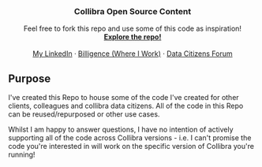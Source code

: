 <br />
<div align="center">
  <h3 align="center">Collibra Open Source Content</h3>

  <p align="center">
    Feel free to fork this repo and use some of this code as inspiration!
    <br />
    <a href="https://github.com/alvinuseree/Collibra-Open-Source-Content"><strong>Explore the repo!</strong></a>
    <br />
    <br />
    <a href="https://www.linkedin.com/in/alvinuseree/">My LinkedIn</a>
    ·
    <a href="https://billigence.com/collibra/">Billigence (Where I Work)</a>
    ·
    <a href="https://datacitizens.collibra.com/forum/">Data Citizens Forum</a>
  </p>
</div>

## Purpose

I've created this Repo to house some of the code I've created for other clients, colleagues and collibra data citizens. All of the code in this Repo can be reused/repurposed or other use cases.

Whilst I am happy to answer questions, I have no intention of actively supporting all of the code across Collibra versions - i.e. I can't promise the code you're interested in will work on the specific version of Collibra you're running!
